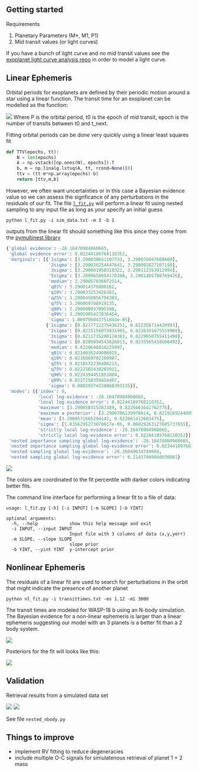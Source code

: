 ## Getting started

Requirements
1. Planetary Parameters (M*, M1, P1)
2. Mid transit values (or light curves)

If you have a bunch of light curve and no mid transit values see the [exoplanet light curve analysis repo](https://github.com/pearsonkyle/Exoplanet-Light-Curve-Analysis) in order to model a light curve.

## Linear Ephemeris 
Orbital periods for exoplanets are defined by their periodic motion around a star using a linear function. The transit time for an exoplanet can be modelled as the function: 

![](figures/linear_ephemeris.png)
Where P is the orbital period, t0 is the epoch of mid transit, epoch is the number of transits between t0 and t_next. 

Fitting orbital periods can be done very quickly using a linear least squares fit
```python
def TTV(epochs, tt):
    N = len(epochs)
    A = np.vstack([np.ones(N), epochs]).T
    b, m = np.linalg.lstsq(A, tt, rcond=None)[0]
    ttv = (tt-m*np.array(epochs)-b)
    return [ttv,m,b]
```

However, we often want uncertainties or in this case a Bayesian evidence value so we can assess the signficance of any perturbations in the residuals of our fit. The file [`l_fit.py`](l_fit.py) will perform a linear fit using nested sampling to any input file as long as your specify an initial guess 
```
python l_fit.py -i sim_data.txt -m 3 -b 1
```

outputs from the linear fit should something like this since they come from the [pymultinest library](https://johannesbuchner.github.io/PyMultiNest/_modules/pymultinest/analyse.html)
```python
{'global evidence': -28.16478984960665,
 'global evidence error': 0.02244189768110352,
 'marginals': [{'1sigma': [3.290038651107733, 3.290076047008608],
                '2sigma': [3.290020254447641, 3.290092827107199],
                '3sigma': [3.290001950310322, 3.290112353912994],
                '5sigma': [3.2899658954170388, 3.2901465708769426],
                'median': 3.290057036072514,
                'q01%': 3.290014376800162,
                'q10%': 3.290033253426363,
                'q25%': 3.2900450856794383,
                'q75%': 3.290069748919135,
                'q90%': 3.290080937095308,
                'q99%': 3.2901005427836454,
                'sigma': 1.869795043751843e-05},
               {'1sigma': [0.8217712276436251, 0.822358714420993],
                '2sigma': [0.8215156073831965, 0.8226391675519908],
                '3sigma': [0.8211735200124383, 0.8229650755411498],
                '5sigma': [0.8205894543626013, 0.8235565418600492],
                'median': 0.8220648814225097,
                'q01%': 0.8214035249086015,
                'q10%': 0.8216869702160987,
                'q25%': 0.8218532236408213,
                'q75%': 0.8222565430203911,
                'q90%': 0.8224394451853884,
                'q99%': 0.8227250359454497,
                'sigma': 0.00029374338868393135}],
 'modes': [{'index': 0,
            'local log-evidence': -28.16478984960665,
            'local log-evidence error': 0.02244189768110352,
            'maximum': [3.290058315283389, 0.8220461642762776],
            'maximum a posterior': [3.2900786139976814, 0.8219269244895189],
            'mean': [3.2900571665294143, 0.822061412683475],
            'sigma': [1.8356295273070617e-05, 0.00029263127685737655],
            'strictly local log-evidence': -28.16478984960665,
            'strictly local log-evidence error': 0.02244189768110352}],
 'nested importance sampling global log-evidence': -28.16478984960665,
 'nested importance sampling global log-evidence error': 0.02244189768110352,
 'nested sampling global log-evidence': -28.36049634744804,
 'nested sampling global log-evidence error': 0.21417949940030861}
```
![](figures/lfit_posterior.png)

The colors are coordinated to the fit percentile with darker colors indicating better fits. 

The command line interface for performing a linear fit to a file of data:
```
usage: l_fit.py [-h] [-i INPUT] [-m SLOPE] [-b YINT]

optional arguments:
  -h, --help            show this help message and exit
  -i INPUT, --input INPUT
                        Input file with 3 columns of data (x,y,yerr)
  -m SLOPE, --slope SLOPE
                        slope prior
  -b YINT, --yint YINT  y-intercept prior
```
## Nonlinear Ephemeris 
The residuals of a linear fit are used to search for perturbations in the orbit that might indicate the presence of another planet

```
python nl_fit.py -i transittimes.txt -ms 1.12 -m1 3000
```
The transit times are modeled for WASP-18 b using an N-body simulation. The Bayesian evidence for a non-linear ephemeris is larger than a linear ephemeris suggesting our model with an 3 planets is a better fit than a 2 body system. 

![](figures/wasp18_ttv_fit.png)

Posteriors for the fit will looks like this:

![](figures/wasp18_nbody_posterior_color.png)

## Validation 
Retrieval results from a simulated data set

![](figures/nested_nbody_fit.png)
![](figures/nbody_eccentricity_validation.png)

See file `nested_nbody.py`

## Things to improve
- implement RV fitting to reduce degeneracies
- include multiple O-C signals for simulatenous retrieval of planet 1 + 2 mass